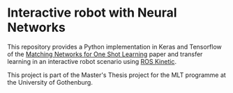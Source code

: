 # Interactive robot with Neural Networks

This repository provides a Python implementation in Keras and Tensorflow of the [Matching Networks for One Shot Learning](http://papers.nips.cc/paper/6385-matching-networks-for-one-shot-learning.pdf) paper and transfer learning in an interactive robot scenario using [ROS Kinetic](http://wiki.ros.org/kinetic).

This project is part of the Master's Thesis project for the MLT programme at the University of Gothenburg.
